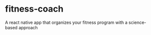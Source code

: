 # fitness-coach
A react native app that organizes your fitness program with a science-based approach
